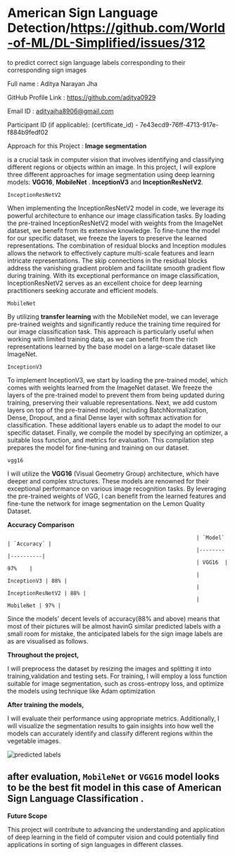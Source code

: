 # American Sign Language Detection/https://github.com/World-of-ML/DL-Simplified/issues/312
to predict correct sign language labels corresponding to their corresponding sign images



Full name : Aditya Narayan Jha

GitHub Profile Link : https://github.com/aditya0929

Email ID : adityajha8906@gmail.com

Participant ID (if applicable): (certificate_id) - 7e43ecd9-76ff-4713-917e-f884b9fedf02

Approach for this Project :
**Image segmentation**

is a crucial task in computer vision that involves identifying and classifying different regions or objects within an image. In this project, I will explore three different approaches for image segmentation using deep learning models: **VGG16**,  **MobileNet** . **InceptionV3** and **InceptionResNetV2**.


`InceptionResNetV2` 

When implementing the InceptionResNetV2 model in code, we leverage its powerful architecture to enhance our image classification tasks. By loading the pre-trained InceptionResNetV2 model with weights from the ImageNet dataset, we benefit from its extensive knowledge. To fine-tune the model for our specific dataset, we freeze the layers to preserve the learned representations. The combination of residual blocks and Inception modules allows the network to effectively capture multi-scale features and learn intricate representations. The skip connections in the residual blocks address the vanishing gradient problem and facilitate smooth gradient flow during training. With its exceptional performance on image classification, InceptionResNetV2 serves as an excellent choice for deep learning practitioners seeking accurate and efficient models.

`MobileNet` 

By utilizing **transfer learning** with the MobileNet model, we can leverage pre-trained weights and significantly reduce the training time required for our image classification task. This approach is particularly useful when working with limited training data, as we can benefit from the rich representations learned by the base model on a large-scale dataset like ImageNet.

`InceptionV3`

To implement InceptionV3, we start by loading the pre-trained model, which comes with weights learned from the ImageNet dataset. We freeze the layers of the pre-trained model to prevent them from being updated during training, preserving their valuable representations. Next, we add custom layers on top of the pre-trained model, including BatchNormalization, Dense, Dropout, and a final Dense layer with softmax activation for classification. These additional layers enable us to adapt the model to our specific dataset. Finally, we compile the model by specifying an optimizer, a suitable loss function, and metrics for evaluation. This compilation step prepares the model for fine-tuning and training on our dataset.

`vgg16`

I will utilize the **VGG16** (Visual Geometry Group) architecture, which have deeper and complex structures. These models are renowned for their exceptional performance on various image recognition tasks. By leveraging the pre-trained weights of VGG, I can benefit from the learned features and fine-tune the network for image segmentation on the Lemon Quality Dataset.

**Accuracy Comparison**
                                                                
                                                                | `Model`  | `Accuracy` |
                                                                |--------|----------|
                                                                | VGG16  |   97%    |
                                                                | InceptionV3 | 88% |
                                                                | InceptionResNetV2 | 88% |
                                                                | MobileNet | 97% |

Since the models' decent levels of accuracy(88% and above) means that most of their pictures will be almost havinG similar predicted labels with a small room for mistake, the anticipated labels for the sign image labels are as are visualised as follows.

**Throughout the project,** 

I will preprocess the dataset by resizing the images and splitting it into training,validation and testing sets. For training, I will employ a loss function suitable for image segmentation, such as cross-entropy loss, and optimize the models using technique like  Adam optimization

**After training the models,**

I will evaluate their performance using appropriate metrics. Additionally, I will visualize the segmentation results to gain insights into how well the models can accurately identify and classify different regions within the vegetable images.


![predicted labels](https://github.com/aditya0929/American-Sign-Language-Detection/assets/127277877/db8c6e18-4a1d-46f1-9516-c5507a5ed286)



## after evaluation, `MobileNet` or `VGG16` model looks to be the best fit model in this case of American Sign Language Classification .


**Future Scope**

This project will contribute to advancing the understanding and application of deep learning in the field of computer vision and could potentially find applications in sorting of sign languages in different classes.
